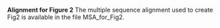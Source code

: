 **Alignment for Figure 2**
The multiple sequence alignment used to create Fig2 is available in the file MSA_for_Fig2.
